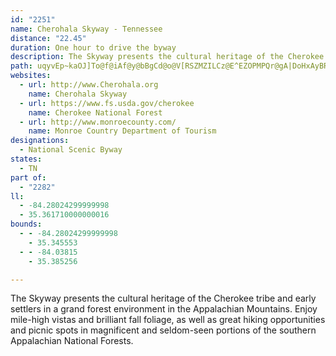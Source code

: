 ```yaml
---
id: "2251"
name: Cherohala Skyway - Tennessee
distance: "22.45"
duration: One hour to drive the byway
description: The Skyway presents the cultural heritage of the Cherokee tribe and early settlers in a grand forest environment in the Appalachian Mountains. Enjoy mile-high vistas and brilliant fall foliage, as well as great hiking opportunities and picnic spots in magnificent and seldom-seen portions of the southern Appalachian National Forests.
path: uqyvEp~kaOJ]To@f@iAf@y@bBgCd@o@V[RSZMZILCz@E^EZOPMPQr@gA|DoHxAyBRgASyLfBcMZaAbD_Db@q@^{@dA}FR_Ab@wBlA}Fz@eE\qBdBaKLy@`@wB^wBH]He@\mAv@eCTo@Z{@~CeIp@{AhBsDt@uAP[FIT[VUZUVMFCZO~@]|By@`Ae@^Wx@q@NOJOLOFMFOH[BS@Y?W?QCOIe@EQGOEOMOMMMKSOSISG_C_@a@IWGSIYOQOKIQUS[GKISGQI_@CQCSAQ?[Dg@BSBODQHSHSNWLMJMLKRMXOb@S`@M^Gb@EvDEl@EZEJEPGJIPULSJYDMLc@dBsJ|@eENm@JYJWf@mAHSF[D[@Y?]C[GUOUOOOIOEKAQ@OFUNYVaCpDY`@m@dA]r@]z@[p@k@`Ac@h@g@f@]X[Ps@Zo@Rm@Jk@Fw@Bs@?}@K_@G]Sc@c@MQKUIWGSEWC]Ac@Dc@He@Ps@ZgAr@qBPq@Lm@Hg@@[?_A?o@Fi@Jy@Ni@Xi@R[b@c@n@c@jAe@pBu@p@Y`Am@|@o@`EgDtAmAXe@Ta@JUJYHYH[Hk@Hq@S{AMk@Uo@S]{@kAKKQIKCQCQ@_@?[C[GYO_@[a@e@i@{@i@o@q@m@e@]i@a@q@]k@[uCmB]]c@k@S[Uc@Oa@Oo@Ki@Gs@Ao@@q@Dg@Fw@Lm@Ne@Xk@LQXYLGRG^ILCLAPAb@Dj@DfCb@\Dj@FL@L?`@GHCLIRQPWLURe@BYBY@O?KAKCUKWOWW]k@s@aBkBe@o@yAiBuAgBsBiC[a@g@q@o@_AWe@KWKYIWESIYiA{E_@cBQkAGi@S_CIaAMiBEyABWF]JYXa@XSh@Qh@Kr@Ad@Aj@C\E^Kr@[rCaBx@e@ZSb@_@RYL]B[B_@Ca@AMESEKEOQYUa@QUMQIQKYGYEY?QB]\yARkAFk@@]?QGa@G[KUGIKKIGa@MiCmAIGIEUWQWO_@Sg@GQMg@AMA]?MB{@Fu@Ha@J_@HWL[\q@d@s@f@q@hDmEt@}@HMJQLSFQDQDa@@e@C]I]GUYy@u@cC_@oAMk@Ms@C]CWAm@?c@Bu@Fo@FYHc@Ts@Xm@Ve@~B_DrFoHPWJWHSLe@Hi@Dm@Bs@@a@?WAYCUEWE[IYM][s@S]SYSS}@w@kDiDmByBi@q@iA{AgCuDYe@gE_IIQOc@Og@Mw@C[A_@AQAUB{@@]Da@Ls@H]Lc@\aAhAkDHi@Ba@@[Bc@AYA[G]E[Y{AQ_AGq@AQ@a@Fq@DYF]H]Rm@ZaAFWDOH[BUFm@Bg@?a@?]?OAe@Ec@Gu@QeASu@EKUs@Ys@Yq@}AmDa@aAg@eBQo@Kw@E]Eg@Ce@MkE?e@B_@D[@GHc@BMDKNWVe@PWRQTIhAUv@ShAc@RKb@e@l@_Ab@cAZs@Rm@V{@VcATwAD]Bs@@]?G?s@GkASoAI]K]GQO_@Sc@QYU[QSYYSOOKq@e@w@m@OQIIOSIMSg@KYEWGe@Gy@?S?W@UDg@Lg@HYL_@f@_A`@{@Tc@n@aBJ]@O@MBO?M?]AQAMGm@CUK_@Ys@Yq@u@}A_D{Gg@qASs@Ks@MgAEc@Gq@KuAIeAG_AMaAG]I[K]c@mAk@}@{AiC[s@GOKc@IWIa@c@{BW_AKYM[a@w@c@q@s@oAyA}CeBwDsB_FkCmFiBgDqEmIsBqD_@e@]]m@e@y@a@w@Uq@OiFc@uC}Ii@}Ak@cAwDqEqB_CMUIWI]IuA?aBAkDMkEKu@[o@_@a@g@a@i@Qe@EgAFgBXoBTq@@a@Ga@QWOUWS[Q_@Ka@Ik@EeADsECsACUGUGQIK[Y_AaAqAeAwGmFoAaAuGaFi@SiAUa@Eq@?aBHk@FqBTgABkAI{@[o@a@i@q@W_@Yo@g@cBy@cDqA}Cu@_AwF_GkD{CkDiD}EoE{B_CwBsC?gAQiBOiAQs@]w@k@k@iAi@u@YoAa@WO_@WSUMWSg@Iu@@iAZw@b@i@ZU\Qj@Mz@GrBMpADr@HVB~@PhC|@~Ar@tAr@`C|Al@l@`@`@ZXZN\J\D`@BhACvA?ZHXLZXZ`@x@jAr@nAl@z@`Ar@lAh@x@RfA@zA]pBi@fBU`@C^?VFNBXNTPZ\^j@\bAn@rA^p@X^\Vh@Xh@Vr@Lp@?b@E^OVURYNUVc@d@m@b@S`@Gh@AbBR~@\b@Nd@X^Vd@p@Vd@Lv@Bl@EnBEbADt@Jh@JVPTl@Tl@Pt@P|@Rb@PRNNXN\Jr@?l@c@xDAjAD|@Nz@Vp@l@n@p@^hAXbBPlBGvC_@bAUnAIl@Fp@TZ\Rj@n@xBh@vBr@dClAxBhB`BpB|ArBl@dCOxAaBH[B_@DsA?}DD}ARiA`@s@n@e@zBa@pGs@|@Cd@?hBJdA?`AKn@m@Vm@PsADsAKaASg@M[]c@a@c@k@a@gFsBs@]yAaAiB_BuBuCaC{Dq@}@WW_@[cAk@_Ac@s@o@w@{@aAeBmAeAkAi@qAiA_@y@_@yDg@sBg@aByDwGaBuDyCyIgBmFm@wBm@aCSkAU}AMoCBeADe@NaAtAwGDeBXiEF}@Hg@Je@L_@T]X[TO\QnA]|@]h@a@h@u@r@eB`@i@rAo@j@CzB`@f@RXDd@G\MfAsBTo@RWlAw@p@[j@c@Ra@Jc@Bo@GcBIw@CuAD}BHs@Lu@Po@Zi@vBwBFI`AaATa@BQDYHuAUcBUwAs@gEIu@Ck@?s@FgAb@aBRm@d@w@Vk@NWJUJa@DW@k@Ck@EUi@aBoCqHSaBKgA@iAD{@H{@Nm@fCeFf@_ARu@NaAPwAAuCeBmGKqBEgCL{Ah@kBlBqDh@kAv@yCPs@b@mAx@eBp@eAj@k@nA{@xFyAj@e@Tc@Rg@F_AAgC@m@Hc@La@rAsB`@y@JYf@aCHgADaDKaMCcABy@\aBTe@d@s@hAw@\UjAiAp@w@p@{@PQ`@UXMZGT?`@BdBn@zAb@z@I^[VY\_ABi@N_EHa@H[JYLSb@a@b@W|Aa@dAa@j@eAHk@?WIaA_BgEgB}HEwEjA}LBy@i@yAkAoBIq@RaBnCmJI_C_AsF?_A^sBJkA[{@mBkAeA{AIyAJy@\y@hB_DNgBI}AcAgBk@yAEsAxAoJTyDOgByDsIkAaEq@yDDgA@O
websites:
  - url: http://www.Cherohala.org
    name: Cherohala Skyway
  - url: https://www.fs.usda.gov/cherokee
    name: Cherokee National Forest
  - url: http://www.monroecounty.com/
    name: Monroe Country Department of Tourism
designations:
  - National Scenic Byway
states:
  - TN
part of:
  - "2282"
ll:
  - -84.28024299999998
  - 35.361710000000016
bounds:
  - - -84.28024299999998
    - 35.345553
  - - -84.03815
    - 35.385256

---
```


The Skyway presents the cultural heritage of the Cherokee tribe and early settlers in a grand forest environment in the Appalachian Mountains. Enjoy mile-high vistas and brilliant fall foliage, as well as great hiking opportunities and picnic spots in magnificent and seldom-seen portions of the southern Appalachian National Forests.
